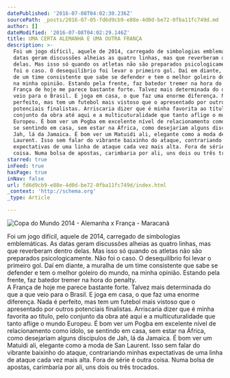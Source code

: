```yaml
---
datePublished: '2016-07-08T04:02:30.236Z'
sourcePath: _posts/2016-07-05-fd6d9cb9-e88e-4d0d-be72-0fba11fc749d.md
author: []
dateModified: '2016-07-08T04:02:29.146Z'
title: UMA CERTA ALEMANHA E UMA OUTRA FRANÇA
description: >-
  Foi um jogo difícil, aquele de 2014, carregado de simbologias emblemáticas. As
  datas geram discussões alheias as quatro linhas, mas que reverberam dentro
  delas. Mas isso só quando os atletas não são preparados psicologicamente. Não
  foi o caso. O desequilíbrio foi levar o primeiro gol. Daí em diante, a muralha
  de um time consistente que sabe se defender e tem o melhor goleiro do mundo,
  na minha opinião. Estando pela frente, faz batedor tremer na hora do penalty.A
  França de hoje me parece bastante forte. Talvez mais determinada do que a que
  veio para o Brasil. E joga em casa, o que faz uma enorme diferença. Nada é
  perfeito, mas tem um futebol mais vistoso que o apresentado por outros
  potenciais finalistas. Arriscaria dizer que é minha favorita ao título, pelo
  conjunto da obra até aqui e a multicuturalidade que tanto aflige o mundo
  Europeu. É bom ver um Pogba em excelente nível de relacionamento como ídolo,
  se sentindo em casa, sem estar na África, como desejariam alguns discípulos de
  Jah, lá da Jamaica. É bom ver um Matuidi ali, elegante como a moda de San
  Laurent. Isso sem falar do vibrante baixinho do ataque, contrariando minhas
  expectativas de uma linha de ataque cada vez mais alta. Fora de série é outra
  coisa. Numa bolsa de apostas, carimbaria por ali, uns dois ou três trocados.
starred: true
inFeed: true
hasPage: true
inNav: false
url: fd6d9cb9-e88e-4d0d-be72-0fba11fc749d/index.html
_context: 'http://schema.org'
_type: Article

---
```

![Copa do Mundo 2014 - Alemanha x França - Maracanã](https://imgflo.herokuapp.com/graph/vahj1ThiexotieMo/a107f53fbf575fb2c492fe76a76df8c4/croprotate.jpg?cropheight=853&cropwidth=1280&degrees=0&input=https%3A%2F%2Fthe-grid-user-content.s3-us-west-2.amazonaws.com%2F748425c8-6d42-450f-a5fd-0f34d97eeebd.jpg&x=0&y=0)

Foi um jogo difícil, aquele de 2014, carregado de simbologias emblemáticas. As datas geram discussões alheias as quatro linhas, mas que reverberam dentro delas. Mas isso só quando os atletas não são preparados psicologicamente. Não foi o caso. O desequilíbrio foi levar o primeiro gol. Daí em diante, a muralha de um time consistente que sabe se defender e tem o melhor goleiro do mundo, na minha opinião. Estando pela frente, faz batedor tremer na hora do penalty.  
A França de hoje me parece bastante forte. Talvez mais determinada do que a que veio para o Brasil. E joga em casa, o que faz uma enorme diferença. Nada é perfeito, mas tem um futebol mais vistoso que o apresentado por outros potenciais finalistas. Arriscaria dizer que é minha favorita ao título, pelo conjunto da obra até aqui e a multicuturalidade que tanto aflige o mundo Europeu. É bom ver um Pogba em excelente nível de relacionamento como ídolo, se sentindo em casa, sem estar na África, como desejariam alguns discípulos de Jah, lá da Jamaica. É bom ver um Matuidi ali, elegante como a moda de San Laurent. Isso sem falar do vibrante baixinho do ataque, contrariando minhas expectativas de uma linha de ataque cada vez mais alta. Fora de série é outra coisa. Numa bolsa de apostas, carimbaria por ali, uns dois ou três trocados.